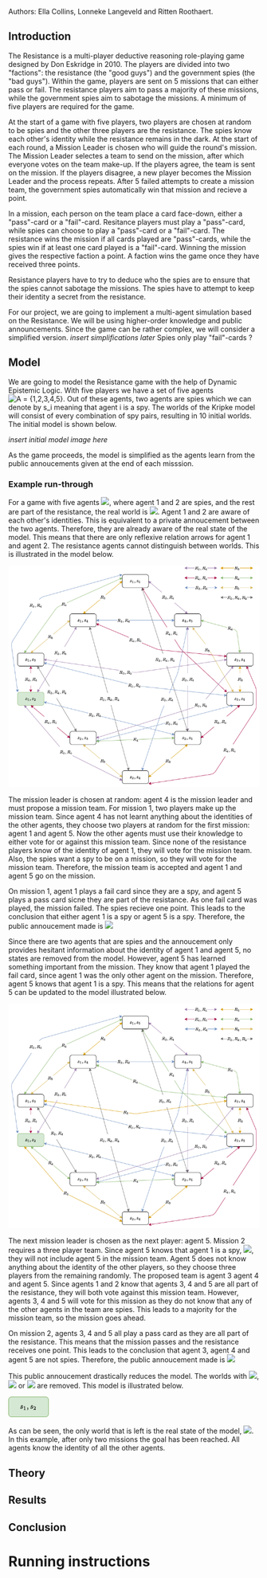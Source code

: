Authors: Ella Collins, Lonneke Langeveld and Ritten Roothaert. 

## Introduction

The Resistance is a multi-player deductive reasoning role-playing game designed by Don Eskridge in 2010. The players are divided into two "factions": the resistance (the "good guys") and the government spies (the "bad guys"). Within the game, players are sent on 5 missions that can either pass or fail. The resistance players aim to pass a majority of these missions, while the government spies aim to sabotage the missions. A minimum of five players are required for the game. 

At the start of a game with five players, two players are chosen at random to be spies and the other three players are the resistance. The spies know each other's identity while the resistance remains in the dark. At the start of each round, a Mission Leader is chosen who will guide the round's mission. The Mission Leader selectes a team to send on the mission, after which everyone votes on the team make-up. If the players agree, the team is sent on the mission. If the players disagree, a new player becomes the Mission Leader and the process repeats. After 5 failed attempts to create a mission team, the government spies automatically win that mission and recieve a point. 

In a mission, each person on the team place a card face-down, either a "pass"-card or a "fail"-card. Resitance players must play a "pass"-card, while spies can choose to play a "pass"-card or a "fail"-card. The resistance wins the mission if all cards played are "pass"-cards, while the spies win if at least one card played is a "fail"-card. Winning the mission gives the respective faction a point. A faction wins the game once they have received three points.

Resistance players have to try to deduce who the spies are to ensure that the spies cannot sabotage the missions. The spies have to attempt to keep their identity a secret from the resistance.

For our project, we are going to implement a multi-agent simulation based on the Resistance. We will be using higher-order knowledge and public announcements. Since the game can be rather complex, we will consider a simplified version. *insert simplifications later* Spies only play "fail"-cards ?


## Model 
We are going to model the Resistance game with the help of Dynamic Epistemic Logic. With five players we have a set of five agents ![A = \{1,2,3,4,5\}](https://render.githubusercontent.com/render/math?math=%5Cdisplaystyle+A+%3D+%5C%7B1%2C2%2C3%2C4%2C5%5C%7D). Out of these agents, two agents are spies which we can denote by s_i meaning that agent i is a spy. The worlds of the Kripke model will consist of every combination of spy pairs, resulting in 10 initial worlds. The initial model is shown below. 

*insert initial model image here*

As the game proceeds, the model is simplified as the agents learn from the public annoucements given at the end of each misssion. 

### Example run-through 
For a game with five agents <img src="https://render.githubusercontent.com/render/math?math= A = \{1,2,3,4,5\}">, where agent 1 and 2 are spies, and the rest are part of the resistance, the real world is <img src="https://render.githubusercontent.com/render/math?math=s_1, s_2">. Agent 1 and 2 are aware of each other's identities. This is equivalent to a private annoucement between the two agents. Therefore, they are already aware of the real state of the model. This means that there are only reflexive relation arrows for agent 1 and agent 2. The resistance agents cannot distinguish between worlds. This is illustrated in the model below.

![Image](spiesKnow.png)

The mission leader is chosen at random: agent 4 is the mission leader and must propose a mission team. For mission 1, two players make up the mission team. Since agent 4 has not learnt anything about the identities of the other agents, they choose two players at random for the first mission: agent 1 and agent 5. Now the other agents must use their knowledge to either vote for or against this mission team. Since none of the resistance players know of the identity of agent 1, they will vote for the mission team. Also, the spies want a spy to be on a mission, so they will vote for the mission team. Therefore, the mission team is accepted and agent 1 and agent 5 go on the mission. 

On mission 1, agent 1 plays a fail card since they are a spy, and agent 5 plays a pass card sicne they are part of the resistance. As one fail card was played, the mission failed. The spies recieve one point. This leads to the conclusion that either agent 1 is a spy or agent 5 is a spy. Therefore, the public annoucement made is <img src="https://render.githubusercontent.com/render/math?math=[s1 \land s5]">

Since there are two agents that are spies and the annoucement only provides hesitant information about the identity of agent 1 and agent 5, no states are removed from the model. However, agent 5 has learned something important from the mission. They know that agent 1 played the fail card, since agent 1 was the only other agent on the mission. Therefore, agent 5 knows that agent 1 is a spy. This means that the relations for agent 5 can be updated to the model illustrated below. 

![Image](agent5Knows.png)

The next mission leader is chosen as the next player: agent 5. Mission 2 requires a three player team. Since agent 5 knows that agent 1 is a spy, <img src="https://render.githubusercontent.com/render/math?math= Ks_1">, they will not include agent 5 in the mission team. Agent 5 does not know anything about the identity of the other players, so they choose three players from the remaining randomly. The proposed team is agent 3 agent 4 and agent 5. Since agents 1 and 2 know that agents 3, 4 and 5 are all part of the resistance, they will both vote against this mission team. However, agents 3, 4 and 5 will vote for this mission as they do not know that any of the other agents in the team are spies. This leads to a majority for the mission team, so the mission goes ahead. 

On mission 2, agents 3, 4 and 5 all play a pass card as they are all part of the resistance. This means that the mission passes and the resistance receives one point. This leads to the conclusion that agent 3, agent 4 and agent 5 are not spies. Therefore, the public annoucement made is 
<img src="https://render.githubusercontent.com/render/math?math=[\neg s_3 \wedge \neg s_4 \wedge \neg s_5]">

This public annoucement drastically reduces the model. The worlds with <img src="https://render.githubusercontent.com/render/math?math=s_3">, <img src="https://render.githubusercontent.com/render/math?math=s_4"> or <img src="https://render.githubusercontent.com/render/math?math=s_5"> are removed. This model is illustrated below. 

![Image](reduction.png)

As can be seen, the only world that is left is the real state of the model, <img src="https://render.githubusercontent.com/render/math?math=s_1, s_2">. In this example, after only two missions the goal has been reached. All agents know the identity of all the other agents. 

## Theory

## Results

## Conclusion

# Running instructions


<!--- Markdown is a lightweight and easy-to-use syntax for styling your writing. It includes conventions for

```markdown
Syntax highlighted code block

# Header 1
## Header 2
### Header 3

- Bulleted
- List

1. Numbered
2. List

**Bold** and _Italic_ and `Code` text

[Link](url) and ![Image](src)
```

For more details see [GitHub Flavored Markdown](https://guides.github.com/features/mastering-markdown/).

### Jekyll Themes

Your Pages site will use the layout and styles from the Jekyll theme you have selected in your [repository settings](https://github.com/Ritten11/LAMAS2021/settings/pages). The name of this theme is saved in the Jekyll `_config.yml` configuration file.

### Support or Contact

Having trouble with Pages? Check out our [documentation](https://docs.github.com/categories/github-pages-basics/) or [contact support](https://support.github.com/contact) and we’ll help you sort it out.
-->
